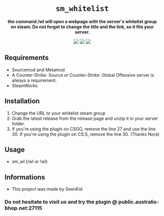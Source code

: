 <div align="center">
  <h1><code>sm_whitelist</code></h1>
  <p>
    <strong>the command /wl will open a webpage with the server's whitelist group on steam. Do not forget to change the title and the link, so it fits your server.</strong>
  </p>
  <p style="margin-bottom: 0.5ex;">
    <img
        src="https://img.shields.io/github/downloads/SeenKid/sm_whitelist/total"
    />
    <img
        src="https://img.shields.io/github/repo-size/SeenKid/sm_whitelist"
    />
        <a href="https://visitorbadge.io/status?path=https%3A%2F%2Fgithub.com%2FSeenKid%2Fsm_whitelist"><img src="https://api.visitorbadge.io/api/visitors?path=https%3A%2F%2Fgithub.com%2FSeenKid%2Fsm_whitelist&label=Views&labelColor=%23ff8a65&countColor=%23f47373" /></a>
  </p>
</div>


## Requirements ##
- Sourcemod and Metamod
- A Counter-Strike: Source or Counter-Strike: Global Offensive server is always a requirement.
- SteamWorks


## Installation ##
1. Change the URL to your whitelist steam group
2. Grab the latest release from the release page and unzip it in your server folder.
3. If you're using the plugin on CSGO, remove the line 27 and use the line 30. If you're using the plugin on CS:S, remove the line 30. (Thanks Nora)

## Usage ##
- sm_wl (/wl or !wl)

## Informations ##
- This project was made by SeenKid

### Do not hesitate to visit us and try the plugin @ public.australis-bhop.net:27115
